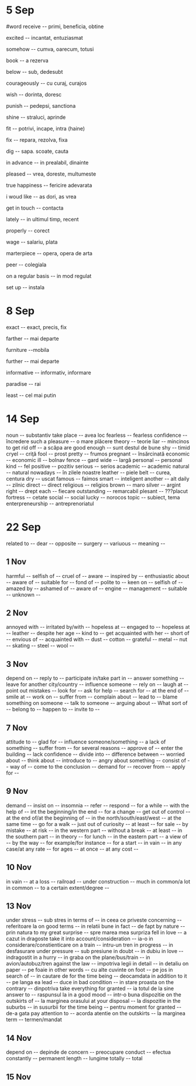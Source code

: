 
# 5 Sep
#word
receive -- primi, beneficia, obtine
<!--SR:!2023-09-09,1,230-->
excited -- incantat, entuziasmat
<!--SR:!2023-09-11,3,250-->
somehow -- cumva, oarecum, totusi
<!--SR:!2023-09-11,3,250-->
book -- a rezerva
<!--SR:!2023-09-12,4,270-->
below -- sub, dedesubt
<!--SR:!2023-09-09,1,230-->
courageously -- cu curaj, curajos
<!--SR:!2023-09-12,4,270-->
wish -- dorinta, doresc
<!--SR:!2023-09-09,1,230-->
punish -- pedepsi, sanctiona
<!--SR:!2023-09-09,1,230-->
shine -- straluci, aprinde
<!--SR:!2023-09-11,3,250-->
fit -- potrivi, incape, intra (haine)
<!--SR:!2023-09-09,1,230-->
fix -- repara, rezolva, fixa
<!--SR:!2023-09-12,4,270-->
dig -- sapa. scoate, cauta
<!--SR:!2023-09-11,3,250-->
in advance -- in prealabil, dinainte
<!--SR:!2023-09-11,3,250-->
pleased -- vrea, doreste, multumeste
<!--SR:!2023-09-09,1,230-->
true happiness -- fericire adevarata
<!--SR:!2023-09-11,3,250-->
i woud like -- as dori, as vrea
<!--SR:!2023-09-12,4,270-->
get in touch -- contacta
<!--SR:!2023-09-11,3,250-->
lately -- in ultimul timp, recent
<!--SR:!2023-09-09,1,230-->
properly -- corect 
<!--SR:!2023-09-09,1,230-->
wage -- salariu, plata
<!--SR:!2023-09-09,1,230-->
marterpiece -- opera, opera de arta
<!--SR:!2023-09-11,3,250-->
peer -- colegiala
<!--SR:!2023-09-09,1,230-->
on a regular basis -- in mod regulat 
<!--SR:!2023-09-11,3,250-->
set up -- instala
<!--SR:!2023-09-12,4,270-->

# 8 Sep
exact -- exact, precis, fix
<!--SR:!2023-09-12,4,270-->
farther -- mai departe
<!--SR:!2023-09-11,3,250-->
furniture --mobila
<!--SR:!2023-09-11,3,250-->
further -- mai departe
<!--SR:!2023-09-11,3,250-->
informative -- informativ, informare
<!--SR:!2023-09-11,3,250-->
paradise -- rai
<!--SR:!2023-09-12,4,270-->
least -- cel mai putin
<!--SR:!2023-09-11,3,250-->

# 14 Sep 

noun -- substantiv
take place -- avea loc
fearless -- fearless
confidence -- încredere
such a pleasure -- o mare plăcere
theory -- teorie
liar -- mincinos
to get rid off -- a scăpa 
are good enough -- sunt destul de bune
shy -- timid
cryel -- criţă
fool -- prost
pretty -- frumos
pregnant -- însărcinată
economic -- economic
ill -- bolnav
fence -- gard
wide -- largă
personal -- personal
kind -- fel
positive -- pozitiv
serious -- serios
academic -- academic
natural -- natural
nowadays -- în zilele noastre
leather -- piele
belt -- curea, centura
dry -- uscat
famous -- faimos
smart -- inteligent
another -- alt
daily -- zilnic
direct -- direct
religious -- religios
brown -- maro
silver -- argint
right -- drept
each -- fiecare
outstanding -- remarcabil
plesant -- ???placut 
fortress -- cetate
social -- social
lucky -- norocos
topic -- subiect, tema
enterpreneurship -- antreprenoriatul

# 22 Sep
related to -- 
dear --
opposite -- 
surgery -- 
variuous --
meaning -- 

## 1 Nov
harmful -- 
selfish of -- 
cruel of --
aware -- 
inspired by -- 
enthusiastic about -- 
aware of --
suitable for --
fond of --
polite to --
keen on --
selfish of -- 
amazed by --
ashamed of --
aware of --
engine --
management --
suitable --
unknown  --
## 2 Nov
annoyed with --
irritated by/with -- 
hopeless at --
engaged to --
hopeless at --
leather --
despite her age --
kind to --
get acquainted with her --
short of --
envious of --
acquainted with --
dust --
cotton --
grateful --
metal --
nut --
skating --
steel --
wool --

## 3 Nov
depend on --
reply to --
participate in/take part in --
answer something --
leave for another city/country --
influence someone --
rely on --
laugh at --
point out mistakes --
look for --
ask for help --
search for --
at the end of --
smile at --
work on --
suffer from --
complain about --
lead to --
blame something on someone --
talk to someone --
arguing about --
What sort of --
belong to --
happen to --
invite to --
## 7 Nov
attitude to --
glad for --
influence someone/something --
a lack of something --
suffer from --
for several reasons --
approve of --
enter the building --
lack confidence --
divide into --
difference between --
worried about --
think about --
introduce to --
angry about something --
consist of --
way of --
come to the conclusion --
demand for --
recover from --
apply for --

## 9 Nov 
demand --
insist on --
insomnia --
refer --
respond --
for a while --
with the help of --
int the beginning/in the end --
for a change --
get out of control --
at the end of/at the beginning of --
in the north/south/east/west --
at the same time --
go for a walk --
just out of curiosity --
at least --
for sale --
by mistake --
at risk --
in the western part --
without a break --
at least --
in the southern part --
in theory --
for lunch --
in the eastern part --
a view of --
by the way --
for example/for instance --
for a start --
in vain --
in any case/at any rate --
for ages --
at once --
at any cost --

## 10 Nov
in vain --
at a loss --
railroad --
under construction --
much in common/a lot in common --
to a certain extent/degree --
 
##  13 Nov
 under stress -- sub stres
 in terms of -- in ceea ce priveste
 concerning -- referitoare la 
 on good terms -- in relatii bune
 in fact -- de fapt 
 by nature -- prin natura
 to my great surprise -- spre marea mea surpriza
 fell in love -- a cazut in dragoste
 take it into account/consideration -- ia-o in considerare/constienticare
 on a train -- intru-un tren
 in progress -- in desfasurare
 under pressure -- sub presiune
 in doubt -- in dubiu
 in love -- indragostit
 in a hurry -- in graba
 on the plane/bus/train -- in avion/autobuz/tren
 against the law -- impotriva legii 
 in detail -- in detaliu 
 on paper -- pe foaie 
 in other words -- cu alte cuvinte
 on foot -- pe jos
 in search of -- in cautare de 
 for the time being -- deocamdata 
 in addition to it -- pe langa ea
 lead -- duce 
 in bad condition -- in stare proasta
 on the contrary -- dinpotriva
 take everything for granted -- ia totul de la sine
 answer to -- raspunsul la 
 in a good mood -- intr-o buna dispozitie
 on the outskirts of -- la marginea orasului
 at your disposal -- la dispozitie
 in the suburbs -- in susurbii
 for the time being -- pentru moment 
 for granted -- de-a gata
 pay attention to -- acorda atentie
 on the outskirts -- la marginea 
 term -- termen/mandat
 
 
## 14 Nov
 depend on -- depinde de
 concern -- preocupare
 conduct -- efectua
 constantly -- permanent 
 length -- lungime
 totally -- total

## 15 Nov

 
